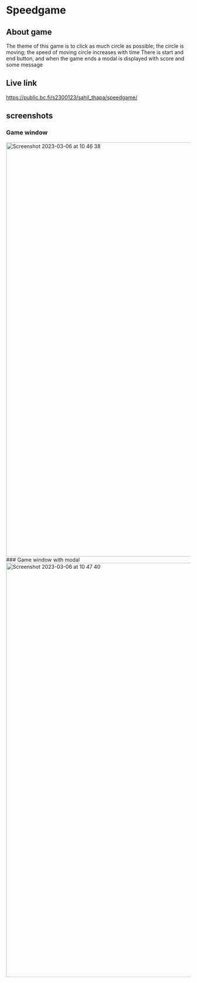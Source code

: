 # Speedgame

## About game
 The theme of this game is to click as much circle as possible; the circle is moving; the speed of moving circle increases with time
 There is start and end button, and when the game ends a modal is displayed with score and some message
 
 ## Live link
 https://public.bc.fi/s2300123/sahil_thapa/speedgame/
 
## screenshots
### Game window
<img width="1128" alt="Screenshot 2023-03-06 at 10 46 38" src="https://user-images.githubusercontent.com/78885935/223061335-e9ed1bb9-c2f9-417f-88eb-043601e2aa4d.png">
### Game window with modal
<img width="1128" alt="Screenshot 2023-03-06 at 10 47 40" src="https://user-images.githubusercontent.com/78885935/223061444-4d7a4204-2311-401c-9d69-f91fd97a509a.png">
